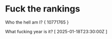# Fuck the rankings

Who the hell am I?
{ 10771765 }

What fucking year is it?
[ 2025-01-18T23:30:00Z ]

